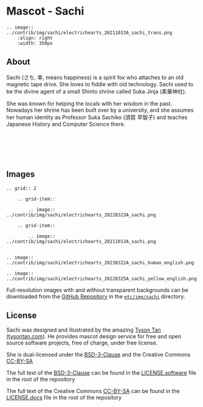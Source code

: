 # Mascot - Sachi


```{eval-rst}
.. image:: ../contrib/img/sachi/electrichearts_20211013A_sachi_trans.png
	:align: right
	:width: 350px
```

## About

Sachi (さち, 幸, means happiness) is a spirit fox who attaches to an old magnetic tape drive. She loves to fiddle with old technology. Sachi used to be the divine agent of a small Shinto shrine called Suka Jinja (素華神社).

She was known for helping the locals with her wisdom in the past. Nowadays her shrine has been built over by a university, and she assumes her human identity as Professor Suka Sachiko (須賀 早智子) and teaches Japanese History and Computer Science there.

<br />
<br />
<br />
<br />

## Images

```{eval-rst}
.. grid:: 2

	.. grid-item::

		.. image:: ../contrib/img/sachi/electrichearts_20220323A_sachi.png

	.. grid-item::

		.. image:: ../contrib/img/sachi/electrichearts_20211013A_sachi.png


.. image:: ../contrib/img/sachi/electrichearts_20230322A_sachi_human_english.png

.. image:: ../contrib/img/sachi/electrichearts_20220325A_sachi_yellow_english.png

```

Full-resolution images with and without transparent backgrounds can be downloaded from the [GitHub Repository] in the [`etc/img/sachi`] directory.

## License

Sachi was designed and illustrated by the amazing [Tyson Tan (tysontan.com)]. He provides mascot design service for free and open source software projects, free of charge, under free license.

She is dual-licensed under the [BSD-3-Clause] and the Creative Commons [CC-BY-SA]

The full text of the [BSD-3-Clause] can be found in the [LICENSE.software] file in the root of the repository

The full text of the Creative Commons [CC-BY-SA] can be found in the [LICENSE.docs] file in the root of the repository

[GitHub Repository]: https://github.com/squishy-scsi/squishy/tree/main/
[`etc/img/sachi`]: https://github.com/squishy-scsi/squishy/tree/main/contrib/img/sachi
[Tyson Tan (tysontan.com)]: https://tysontan.com
[BSD-3-Clause]: https://spdx.org/licenses/BSD-3-Clause.html
[LICENSE.software]: https://github.com/squishy-scsi/squishy/tree/main/LICENSE.software
[CC-BY-SA]: https://creativecommons.org/licenses/by-sa/2.0/
[LICENSE.docs]: https://github.com/squishy-scsi/squishy/tree/main/LICENSE.docs
